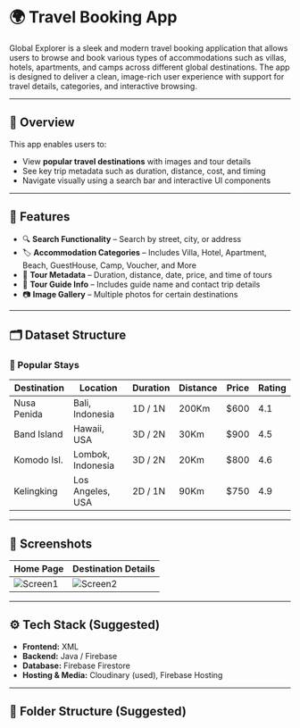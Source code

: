 # 🌍 Travel Booking App

Global Explorer is a sleek and modern travel booking application that allows users to browse and book various types of accommodations such as villas, hotels, apartments, and camps across different global destinations. The app is designed to deliver a clean, image-rich user experience with support for travel details, categories, and interactive browsing.

---

## 🚀 Overview

This app enables users to:

- View **popular travel destinations** with images and tour details
- See key trip metadata such as duration, distance, cost, and timing
- Navigate visually using a search bar and interactive UI components

---

## 📱 Features

- 🔍 **Search Functionality** – Search by street, city, or address  
- 🏷️ **Accommodation Categories** – Includes Villa, Hotel, Apartment, Beach, GuestHouse, Camp, Voucher, and More   
- 📆 **Tour Metadata** – Duration, distance, date, price, and time of tours  
- 👤 **Tour Guide Info** – Includes guide name and contact trip details  
- 📷 **Image Gallery** – Multiple photos for certain destinations

---

## 🗂️ Dataset Structure

### 🌟 Popular Stays

| Destination | Location           | Duration | Distance | Price | Rating |
|-------------|--------------------|----------|----------|-------|--------|
| Nusa Penida | Bali, Indonesia    | 1D / 1N  | 200Km    | $600  | 4.1    |
| Band Island | Hawaii, USA        | 3D / 2N  | 30Km     | $900  | 4.5    |
| Komodo Isl. | Lombok, Indonesia  | 3D / 2N  | 20Km     | $800  | 4.6    |
| Kelingking  | Los Angeles, USA   | 2D / 1N  | 90Km     | $750  | 4.9    |

---

## 📸 Screenshots

| Home Page | Destination Details  |
|-----------|---------------------|
| ![Screen1](https://res.cloudinary.com/dcpbuxikda/image/upload/v1746771725/Screenshot_20250509-111611_phs3ir.png) | ![Screen2]() |

---


## ⚙️ Tech Stack (Suggested)

- **Frontend:** XML
- **Backend:** Java / Firebase  
- **Database:** Firebase Firestore   
- **Hosting & Media:** Cloudinary (used), Firebase Hosting

---

## 📂 Folder Structure (Suggested)

